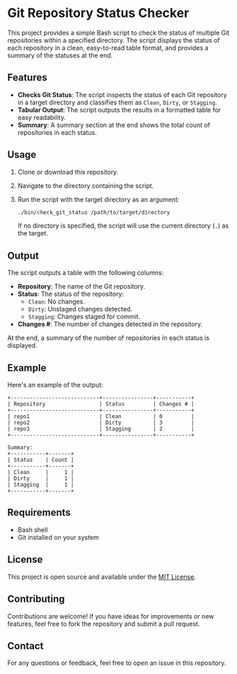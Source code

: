 # Git Repository Status Checker

This project provides a simple Bash script to check the status of multiple Git repositories within a specified directory. The script displays the status of each repository in a clean, easy-to-read table format, and provides a summary of the statuses at the end.

## Features

- **Checks Git Status**: The script inspects the status of each Git repository in a target directory and classifies them as `Clean`, `Dirty`, or `Stagging`.
- **Tabular Output**: The script outputs the results in a formatted table for easy readability.
- **Summary**: A summary section at the end shows the total count of repositories in each status.

## Usage

1. Clone or download this repository.
2. Navigate to the directory containing the script.
3. Run the script with the target directory as an argument:

    ```bash
    ./bin/check_git_status /path/to/target/directory
    ```

    If no directory is specified, the script will use the current directory (`.`) as the target.

## Output

The script outputs a table with the following columns:

- **Repository**: The name of the Git repository.
- **Status**: The status of the repository:
  - `Clean`: No changes.
  - `Dirty`: Unstaged changes detected.
  - `Stagging`: Changes staged for commit.
- **Changes #**: The number of changes detected in the repository.

At the end, a summary of the number of repositories in each status is displayed.

## Example

Here's an example of the output:

```
+----------------------------+----------------+-----------+
| Repository                 | Status         | Changes # |
+----------------------------+----------------+-----------+
| repo1                      | Clean          | 0         |
| repo2                      | Dirty          | 3         |
| repo3                      | Stagging       | 2         |
+----------------------------+----------------+-----------+

Summary:
+-----------+-------+
| Status    | Count |
+-----------+-------+
| Clean     |     1 |
| Dirty     |     1 |
| Stagging  |     1 |
+-----------+-------+
```

## Requirements

- Bash shell
- Git installed on your system

## License

This project is open source and available under the [MIT License](LICENSE).

## Contributing

Contributions are welcome! If you have ideas for improvements or new features, feel free to fork the repository and submit a pull request.

## Contact

For any questions or feedback, feel free to open an issue in this repository.
